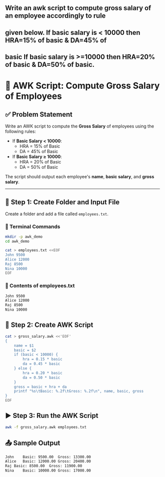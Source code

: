 ## Write an awk script to compute gross salary of an employee accordingly to rule
## given below. If basic salary is < 10000 then HRA=15% of basic & DA=45% of
## basic If basic salary is >=10000 then HRA=20% of basic & DA=50% of basic.

# 🧮 AWK Script: Compute Gross Salary of Employees

## ✅ Problem Statement

Write an AWK script to compute the **Gross Salary** of employees using the following rules:

- If **Basic Salary < 10000**:
  - HRA = 15% of Basic
  - DA = 45% of Basic
- If **Basic Salary ≥ 10000**:
  - HRA = 20% of Basic
  - DA = 50% of Basic

The script should output each employee's **name**, **basic salary**, and **gross salary**.

---

## 📂 Step 1: Create Folder and Input File

Create a folder and add a file called `employees.txt`.

### 📁 Terminal Commands

```bash
mkdir -p awk_demo
cd awk_demo

cat > employees.txt <<EOF
John 9500
Alice 12000
Raj 8500
Nina 10000
EOF
```

### 📁 Contents of employees.txt
```bash
John 9500
Alice 12000
Raj 8500
Nina 10000
```





## 📂 Step 2: Create AWK Script

```bash
cat > gross_salary.awk <<'EOF'
{
    name = $1
    basic = $2
    if (basic < 10000) {
        hra = 0.15 * basic
        da = 0.45 * basic
    } else {
        hra = 0.20 * basic
        da = 0.50 * basic
    }
    gross = basic + hra + da
    printf "%s\tBasic: %.2f\tGross: %.2f\n", name, basic, gross
}
EOF
```


## ▶️ Step 3: Run the AWK Script
```bash
awk -f gross_salary.awk employees.txt
```


## 📤 Sample Output
```bash
John	Basic: 9500.00	Gross: 13300.00
Alice	Basic: 12000.00	Gross: 20400.00
Raj	Basic: 8500.00	Gross: 11900.00
Nina	Basic: 10000.00	Gross: 17000.00
```

